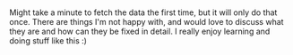 ###

Might take a minute to fetch the data the first time, but it will only do that once.
There are things I'm not happy with, and would love to discuss what they are and how can they be fixed in detail. I really enjoy learning and doing stuff like this :)


###